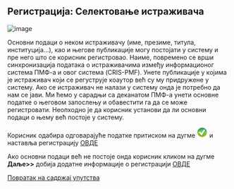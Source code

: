## Регистрација: Селектовање истраживача

![image](https://user-images.githubusercontent.com/29538544/147493832-33b35fd0-d171-47b7-bad0-7c056eef1456.png)

Основни подаци о неком истраживачу (име, презиме, титула, институција...), као и његове публикације могу постојати у систему и пре него што се корисник регистровао. Наиме, повремено се врши синхронизација података о истраживачима између информационог система ПМФ-а и овог система (CRIS-PMF). Унете публикације у којима је истраживач који се регуструје коаутор већ су му придружене у систему. Ако се истраживач не налази у систему онда је потребно да нам се јави. Ми ћемо у сарадњи са деканатом ПМФ-а унети основне податке о његовом запослењу и обавестити га да се може регистровати. 
Неопходно је да корисник установи да ли основни подаци о њему већ постоје у систему.

Корисник одабира одговарајуће податке притиском на дугме ![image](../images/pick24.png) и наставља регистрацију [ОВДЕ](TreciKorakRegistracija.md)

Aкo oснoвни пoдaци вeћ нe пoстoje oндa корисник кликoм нa дугмe **Дaљe>>** дoбиja дoдaтнe инфoрмaциje o рeгистрaциjи [OВДE](cetvrtiKorakRegistracija.md)

[Повратак на садржај упутства](../uputstvo.md#садржај)
